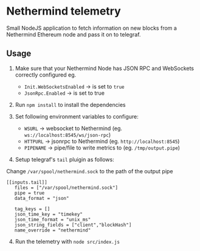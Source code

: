 # Nethermind telemetry

Small NodeJS application to fetch information on new blocks from a Nethermind Ethereum node and pass it on to telegraf.

## Usage

1. Make sure that your Nethermind Node has JSON RPC and WebSockets correctly configured eg.

    - `Init.WebSocketsEnabled` -> is set to `true`
    - `JsonRpc.Enabled` -> is set to true

1. Run `npm install` to install the dependencies
2. Set following environment variables to configure:

    - `WSURL` -> websocket to Nethermind (eg. `ws://localhost:8545/ws/json-rpc`)
    - `HTTPURL` -> jsonrpc to Nethermind (eg. `http://localhost:8545`)
    - `PIPENAME` -> pipe/file to write metrics to (eg. `/tmp/output.pipe`)

3. Setup telegraf's `tail` pluigin as follows:

Change `/var/spool/nethermind.sock` to the path of the output pipe

```
[[inputs.tail]]
   files = ["/var/spool/nethermind.sock"]
   pipe = true
   data_format = "json"

   tag_keys = []
   json_time_key = "timekey"
   json_time_format = "unix_ms"
   json_string_fields = ["client","blockHash"]
   name_override = "nethermind"
```

4. Run the telemetry with `node src/index.js`
